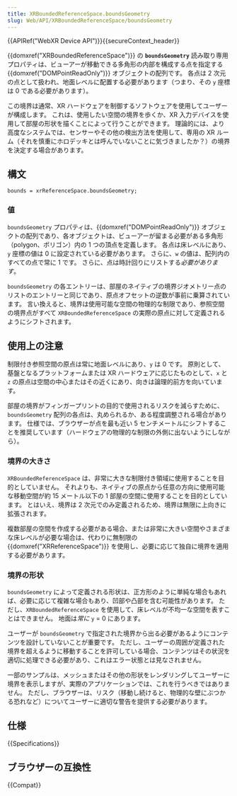 ```yaml
---
title: XRBoundedReferenceSpace.boundsGeometry
slug: Web/API/XRBoundedReferenceSpace/boundsGeometry
---
```


{{APIRef("WebXR Device API")}}{{secureContext_header}}

{{domxref("XRBoundedReferenceSpace")}} の **`boundsGeometry`** 読み取り専用プロパティは、ビューアーが移動できる多角形の内部を構成する点を指定する {{domxref("DOMPointReadOnly")}} オブジェクトの配列です。 各点は 2 次元の点として扱われ、地面レベルに配置する必要があります（つまり、その `y` 座標は 0 である必要があります）。

この境界は通常、XR ハードウェアを制御するソフトウェアを使用してユーザーが構成します。 これは、使用したい空間の境界を歩くか、XR 入力デバイスを使用して部屋の形状を描くことによって行うことができます。 理論的には、より高度なシステムでは、センサーやその他の検出方法を使用して、専用の XR ルーム（それを慎重にホロデッキとは呼んでいないことに気づきましたか？）の境界を決定する場合があります。

## 構文

```
bounds = xrReferenceSpace.boundsGeometry;
```

### 値

`boundsGeometry` プロパティは、{{domxref("DOMPointReadOnly")}} オブジェクトの配列であり、各オブジェクトは、ビューアーが留まる必要がある多角形（polygon、ポリゴン）内の 1 つの頂点を定義します。 各点は床レベルにあり、`y` 座標の値は 0 に設定されている必要があります。 さらに、`w` の値は、配列内のすべての点で常に 1 です。 さらに、点は時計回りにリストする*必要があります*。

`boundsGeometry` の各エントリーは、部屋のネイティブの境界ジオメトリー点のリストのエントリーと同じであり、原点オフセットの逆数が事前に乗算されています。 言い換えると、境界は使用可能な空間の物理的な制限であり、参照空間の境界点がすべて `XRBoundedReferenceSpace` の実際の原点に対して定義されるようにシフトされます。

## 使用上の注意

制限付き参照空間の原点は常に地面レベルにあり、`y` は 0 です。 原則として、基盤となるプラットフォームまたは XR ハードウェアに応じたものとして、`x` と `z` の原点は空間の中心またはその近くにあり、向きは論理的前方を向いています。

部屋の境界がフィンガープリントの目的で使用されるリスクを減らすために、`boundsGeometry` 配列の各点は、丸められるか、ある程度調整される場合があります。 仕様では、ブラウザーが点を最も近い 5 センチメートルにシフトすることを推奨しています（ハードウェアの物理的な制限の外側に出ないようにしながら）。

### 境界の大きさ

`XRBoundedReferenceSpace` は、非常に大きな制限付き領域に使用することを目的としていません。 それよりも、ネイティブの原点から任意の方向に使用可能な移動空間が約 15 メートル以下の 1 部屋の空間に使用することを目的としています。 とはいえ、境界は 2 次元でのみ定義されるため、境界は無限に上向きに拡張されます。

複数部屋の空間を作成する必要がある場合、または非常に大きい空間やさまざまな床レベルが必要な場合は、代わりに無制限の {{domxref("XRReferenceSpace")}} を使用し、必要に応じて独自に境界を適用する必要があります。

### 境界の形状

`boundsGeometry` によって定義される形状は、正方形のように単純な場合もあれば、必要に応じて複雑な場合もあり、凹部や凸部を含む可能性があります。 ただし、`XRBoundedReferenceSpace` を使用して、床レベルが不均一な空間を表すことはできません。 地面は*常に* `y` = 0 にあります。

ユーザーが `boundsGeometry` で指定された境界から出る必要があるようにコンテンツを設計していないことが重要です。 ただし、ユーザーの周囲が定義された境界を超えるように移動することを許可している場合、コンテンツはその状況を適切に処理できる必要があり、これはエラー状態とは見なされません。

一部のサンプルは、メッシュまたはその他の形状をレンダリングしてユーザーに境界を表示しますが、実際のアプリケーションでは、これを行うべきではありません。 ただし、ブラウザーは、リスク（移動し続けると、物理的な壁にぶつかる恐れなど）についてユーザーに適切な警告を提供する必要があります。

## 仕様

{{Specifications}}

## ブラウザーの互換性

{{Compat}}
